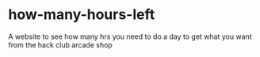 # how-many-hours-left
A website to see how many hrs you need to do a day to get what you want from the hack club arcade shop
